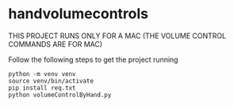 # handvolumecontrols
THIS PROJECT RUNS ONLY FOR A MAC (THE VOLUME CONTROL COMMANDS ARE FOR MAC)

Follow the following steps to get the project running

```
python -m venv venv
source venv/bin/activate                          
pip install req.txt
python volumeControlByHand.py
```